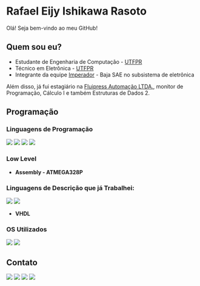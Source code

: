 <h1> Rafael Eijy Ishikawa Rasoto </h1>

Olá! Seja bem-vindo ao meu GitHub!  

<h2> Quem sou eu? </h2>

- Estudante de Engenharia de Computação - <a href="http://www.utfpr.edu.br">UTFPR</a>
- Técnico em Eletrônica - <a href="http://www.utfpr.edu.br">UTFPR</a>
- Integrante da equipe <a href="https://www.imbaja.com">Imperador</a> - Baja SAE no subsistema de eletrônica

Além disso, já fui estagiário na <a href="https://fluipress.com.br">Fluipress Automação LTDA.</a>, monitor de Programação, Cálculo I e também Estruturas de Dados 2.

<h2> Programação </h2>

### Linguagens de Programação

<img src="https://img.shields.io/badge/C-00599C?style=for-the-badge&logo=c&logoColor=white"> 
<img src="https://img.shields.io/badge/C%2B%2B-00599C?style=for-the-badge&logo=c%2B%2B&logoColor=white"> 
<img src="https://img.shields.io/badge/Python-3776AB?style=for-the-badge&logo=python&logoColor=white"> 
<img src="https://img.shields.io/badge/JavaScript-323330?style=for-the-badge&logo=javascript&logoColor=F7DF1E">

### Low Level

* **Assembly - ATMEGA328P**

### Linguagens de Descrição que já Trabalhei:

<img src="https://img.shields.io/badge/HTML5-E34F26?style=for-the-badge&logo=html5&logoColor=white"> 
<img src="https://img.shields.io/badge/css3-%231572B6.svg?style=for-the-badge&logo=css3&logoColor=white">

* **VHDL**


### OS Utilizados

<img src="https://img.shields.io/badge/Windows%2011-%230079d5.svg?style=for-the-badge&logo=Windows%2011&logoColor=white"> 
<img src="https://img.shields.io/badge/Linux%20Mint-87CF3E?style=for-the-badge&logo=Linux%20Mint&logoColor=white">

<h2>Contato</h2>

<a href="https://www.linkedin.com/in/rafaelrasoto/"><img src="https://img.shields.io/badge/linkedin-%230077B5.svg?style=for-the-badge&logo=linkedin&logoColor=white"></a>
<a href="mailto:ishikawarasoto@gmail.com" target="_blank"><img src="https://img.shields.io/badge/Gmail-D14836?style=for-the-badge&logo=gmail&logoColor=white"></a>
<a href="https://www.instagram.com/rafaelrasoto/"><img src="https://img.shields.io/badge/Instagram-%23E4405F.svg?style=for-the-badge&logo=Instagram&logoColor=white"></a>
<a href="https://discord.com/users/262036076539936768"><img src="https://img.shields.io/badge/Discord-%235865F2.svg?style=for-the-badge&logo=discord&logoColor=white"></a>
